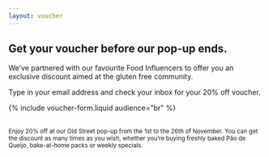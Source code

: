 ```yaml
---
layout: voucher
---
```


## Get your voucher before our pop-up ends.

We’ve partnered with our favourite Food Influencers to offer you an exclusive discount aimed at the gluten free community.

Type in your email address and check your inbox for your 20% off voucher.

{% include voucher-form.liquid audience="br" %}

<br>
<small class="faded">Enjoy 20% off at our Old Street pop-up from the 1st to the 26th of November. You can get the discount as many times as you wish, whether you’re buying freshly baked Pão de Queijo, bake-at-home packs or weekly specials.</small>
